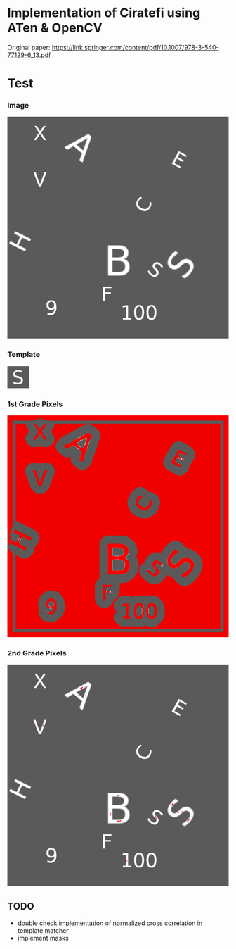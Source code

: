 # Implementation of Ciratefi using ATen & OpenCV
Original paper: https://link.springer.com/content/pdf/10.1007/978-3-540-77129-6_13.pdf


# Test
### Image
![test image](docs/image.png "Image")

### Template
![test tempalte](docs/template.png "Template")

### 1st Grade Pixels
![first grade pixels](docs/fg.png "1st Grade Pixels")

### 2nd Grade Pixels
![second grade pixels](docs/sg.png "2nd Grade Pixels")

## TODO
- double check implementation of normalized cross correlation in template matcher
- implement masks